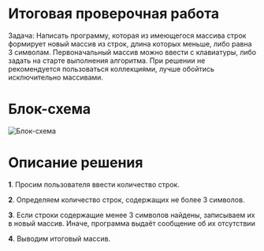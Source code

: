 # Итоговая проверочная работа
Задача:
Написать программу, которая из имеющегося массива строк формирует новый массив из строк, длина которых меньше, либо равна 3 символам. Первоначальный массив можно ввести с клавиатуры, либо задать на старте выполнения алгоритма. При решении не рекомендуется пользоваться коллекциями, лучше обойтись исключительно массивами.

# Блок-схема

![Блок-схема](https://user-images.githubusercontent.com/115179925/206015748-9b29ab1d-95ed-4b65-b317-d76b341dda71.png)

# Описание решения

**1**. Просим пользователя ввести количество строк.

**2**. Определяем количество строк, содержащих не более 3 символов.

**3**. Если строки содержащие менее 3 символов найдены, записываем их в новый массив. Иначе, программа выдаёт сообщение об их отсутствии

**4**. Выводим итоговый массив.

